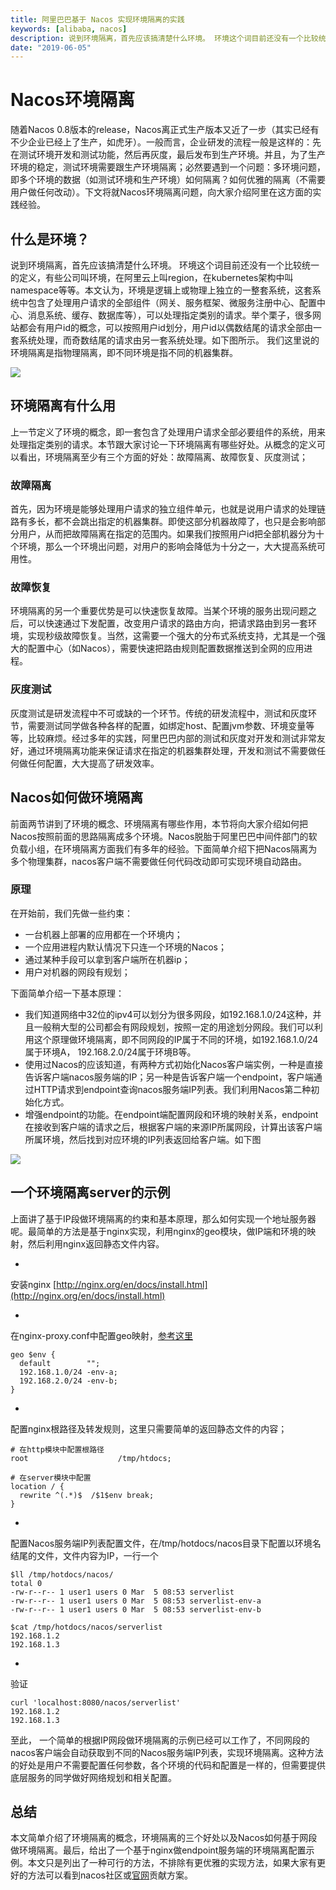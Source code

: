 ```yaml
---
title: 阿里巴巴基于 Nacos 实现环境隔离的实践
keywords: [alibaba, nacos]
description: 说到环境隔离，首先应该搞清楚什么环境。 环境这个词目前还没有一个比较统一的定义，有些公司叫环境，在阿里云上叫region，在kubernetes架构中叫namespace等等。
date: "2019-06-05"
---
```


# Nacos环境隔离

随着Nacos 0.8版本的release，Nacos离正式生产版本又近了一步（其实已经有不少企业已经上了生产，如虎牙）。一般而言，企业研发的流程一般是这样的：先在测试环境开发和测试功能，然后再灰度，最后发布到生产环境。并且，为了生产环境的稳定，测试环境需要跟生产环境隔离；必然要遇到一个问题：多环境问题，即多个环境的数据（如测试环境和生产环境）如何隔离？如何优雅的隔离（不需要用户做任何改动）。下文将就Nacos环境隔离问题，向大家介绍阿里在这方面的实践经验。

<a name="d0eabe32"></a>

## 什么是环境？

说到环境隔离，首先应该搞清楚什么环境。 环境这个词目前还没有一个比较统一的定义，有些公司叫环境，在阿里云上叫region，在kubernetes架构中叫namespace等等。本文认为，环境是逻辑上或物理上独立的一整套系统，这套系统中包含了处理用户请求的全部组件（网关、服务框架、微服务注册中心、配置中心、消息系统、缓存、数据库等），可以处理指定类别的请求。举个栗子，很多网站都会有用户id的概念，可以按照用户id划分，用户id以偶数结尾的请求全部由一套系统处理，而奇数结尾的请求由另一套系统处理。如下图所示。 我们这里说的环境隔离是指物理隔离，即不同环境是指不同的机器集群。



![](https://cdn.nlark.com/yuque/0/2019/png/333810/1559699207043-bff71a91-b187-489e-a3c4-79322913fd54.png#alt=undefined)

<a name="efec68f6"></a>

## 环境隔离有什么用

上一节定义了环境的概念，即一套包含了处理用户请求全部必要组件的系统，用来处理指定类别的请求。本节跟大家讨论一下环境隔离有哪些好处。从概念的定义可以看出，环境隔离至少有三个方面的好处：故障隔离、故障恢复、灰度测试；

<a name="dbbde2aa"></a>

### 故障隔离

首先，因为环境是能够处理用户请求的独立组件单元，也就是说用户请求的处理链路有多长，都不会跳出指定的机器集群。即使这部分机器故障了，也只是会影响部分用户，从而把故障隔离在指定的范围内。如果我们按照用户id把全部机器分为十个环境，那么一个环境出问题，对用户的影响会降低为十分之一，大大提高系统可用性。

<a name="e443c432"></a>

### 故障恢复

环境隔离的另一个重要优势是可以快速恢复故障。当某个环境的服务出现问题之后，可以快速通过下发配置，改变用户请求的路由方向，把请求路由到另一套环境，实现秒级故障恢复。当然，这需要一个强大的分布式系统支持，尤其是一个强大的配置中心（如Nacos），需要快速把路由规则配置数据推送到全网的应用进程。

<a name="385e0b0a"></a>

### 灰度测试

灰度测试是研发流程中不可或缺的一个环节。传统的研发流程中，测试和灰度环节，需要测试同学做各种各样的配置，如绑定host、配置jvm参数、环境变量等等，比较麻烦。经过多年的实践，阿里巴巴内部的测试和灰度对开发和测试非常友好，通过环境隔离功能来保证请求在指定的机器集群处理，开发和测试不需要做任何做任何配置，大大提高了研发效率。

<a name="37555cc2"></a>

## Nacos如何做环境隔离

前面两节讲到了环境的概念、环境隔离有哪些作用，本节将向大家介绍如何把Nacos按照前面的思路隔离成多个环境。Nacos脱胎于阿里巴巴中间件部门的软负载小组，在环境隔离方面我们有多年的经验。下面简单介绍下把Nacos隔离为多个物理集群，nacos客户端不需要做任何代码改动即可实现环境自动路由。

<a name="b6724cff"></a>

### 原理

在开始前，我们先做一些约束：

- 一台机器上部署的应用都在一个环境内；
- 一个应用进程内默认情况下只连一个环境的Nacos；
- 通过某种手段可以拿到客户端所在机器ip；
- 用户对机器的网段有规划；

下面简单介绍一下基本原理：

- 我们知道网络中32位的ipv4可以划分为很多网段，如192.168.1.0/24这种，并且一般稍大型的公司都会有网段规划，按照一定的用途划分网段。我们可以利用这个原理做环境隔离，即不同网段的IP属于不同的环境，如192.168.1.0/24属于环境A， 192.168.2.0/24属于环境B等。
- 使用过Nacos的应该知道，有两种方式初始化Nacos客户端实例，一种是直接告诉客户端nacos服务端的IP；另一种是告诉客户端一个endpoint，客户端通过HTTP请求到endpoint查询nacos服务端IP列表。我们利用Nacos第二种初始化方式。
- 增强endpoint的功能。在endpoint端配置网段和环境的映射关系，endpoint在接收到客户端的请求之后，根据客户端的来源IP所属网段，计算出该客户端所属环境，然后找到对应环境的IP列表返回给客户端。如下图

![](https://cdn.nlark.com/yuque/0/2019/png/333810/1559699221719-b127d968-2374-4fad-b433-733f47642bf0.png#alt=undefined)

<a name="f172b185"></a>

## 一个环境隔离server的示例

上面讲了基于IP段做环境隔离的约束和基本原理，那么如何实现一个地址服务器呢。最简单的方法是基于nginx实现，利用nginx的geo模块，做IP端和环境的映射，然后利用nginx返回静态文件内容。

- 
安装nginx [http://nginx.org/en/docs/install.html](http://nginx.org/en/docs/install.html)

- 
在nginx-proxy.conf中配置geo映射，[参考这里](http://nginx.org/en/docs/http/ngx_http_geo_module.html)
```
geo $env {
  default        "";
  192.168.1.0/24 -env-a;
  192.168.2.0/24 -env-b;
}
```


- 
配置nginx根路径及转发规则，这里只需要简单的返回静态文件的内容；
```
# 在http模块中配置根路径
root                    /tmp/htdocs;

# 在server模块中配置
location / {
  rewrite ^(.*)$  /$1$env break;
}
```


- 
配置Nacos服务端IP列表配置文件，在/tmp/hotdocs/nacos目录下配置以环境名结尾的文件，文件内容为IP，一行一个
```
$ll /tmp/hotdocs/nacos/
total 0
-rw-r--r-- 1 user1 users 0 Mar  5 08:53 serverlist
-rw-r--r-- 1 user1 users 0 Mar  5 08:53 serverlist-env-a
-rw-r--r-- 1 user1 users 0 Mar  5 08:53 serverlist-env-b

$cat /tmp/hotdocs/nacos/serverlist
192.168.1.2
192.168.1.3
```


- 
验证


```
curl 'localhost:8080/nacos/serverlist'
192.168.1.2
192.168.1.3
```

至此， 一个简单的根据IP网段做环境隔离的示例已经可以工作了，不同网段的nacos客户端会自动获取到不同的Nacos服务端IP列表，实现环境隔离。这种方法的好处是用户不需要配置任何参数，各个环境的代码和配置是一样的，但需要提供底层服务的同学做好网络规划和相关配置。

<a name="25f9c7fa"></a>

## 总结

本文简单介绍了环境隔离的概念，环境隔离的三个好处以及Nacos如何基于网段做环境隔离。最后，给出了一个基于nginx做endpoint服务端的环境隔离配置示例。本文只是列出了一种可行的方法，不排除有更优雅的实现方法，如果大家有更好的方法可以看到nacos社区或[官网](https://nacos.io/)贡献方案。
